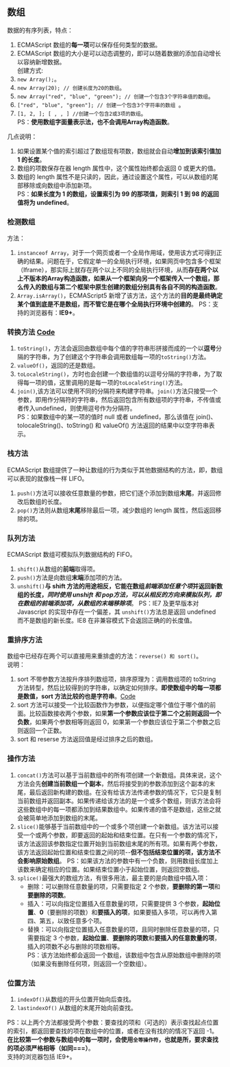 ## 数组  
数据的有序列表，特点：  
1. ECMAScript 数组的**每一项**可以保存任何类型的数据。  
2. ECMAScript 数组的大小是可以动态调整的，即可以随着数据的添加自动增长以容纳新增数据。  
创建方式:  
1. `new Array();`。  
2. `new Array(20); // 创建长度为20的数组`。  
3. `new Array("red", "blue", "green"); // 创建一个包含3个字符串值的数组`。  
4. `["red", "blue", "green"]; // 创建一个包含3个字符串的数组 `。  
5. `[1, 2, ]; [ , , ] //创建一个包含2或3项的数组`。  
PS：**使用数组字面量表示法，也不会调用Array构造函数**。  

几点说明：  
1. 如果设置某个值的索引超过了数组现有项数，数组就会自动**增加到该索引值加 1 的长度**。  
2. 数组的项数保存在器 length 属性中，这个属性始终都会返回 0 或更大的值。  
3. 数组的 length 属性不是只读的，因此，通过设置这个属性，可以从数组的尾部移除或向数组中添加新项。  
PS：**如果长度为 1 的数组，设置索引为 99 的那项值，则索引 1 到 98 的返回值将为 undefined**。  
### 检测数组  
方法：  
1. `instanceof Array`，对于一个网页或者一个全局作用域，使用该方式可得到正确的结果。问题在于，它假定单一的全局执行环境，如果网页中包含多个框架（Iframe），那实际上就存在两个以上不同的全局执行环境，从而**存在两个以上不版本的Array构造函数，如果从一个框架向另一个框架传入一个数组，那么传入的数组与第二个框架中原生创建的数组分别具有各自不同的构造函数**。  
2. `Array.isArray()`，ECMAScript5 新增了该方法，这个方法的**目的是最终确定某个值到底是不是数组，而不管它是在哪个全局执行环境中创建的**。
PS：支持的浏览器有：**IE9+**。  

### 转换方法  [Code]()   
1. `toString()`，方法会返回由数组中每个值的字符串形拼接而成的一个以**逗号**分隔的字符串，为了创建这个字符串会调用数组每一项的`toString()`方法。  
2. `valueOf()`，返回的还是数组。  
3. `toLocaleString()`，方时也会创建一个数组值的以逗号分隔的字符串，为了取得每一项的值，这里调用的是每一项的`toLocaleString()`方法。  
4. `join()`,该方法可以使用不同的分隔符来构建字符串。`join()`方法只接受一个参数，即用作分隔符的字符串，然后返回包含所有数组项的字符串，不传值或者传入undefined，则使用逗号作为分隔符。  
PS：如果数组中的某一项的值时 null 或者 undefined，那么该值在 join()、tolocaleString()、toString() 和 valueOf() 方法返回的结果中以空字符串表示。  
### 栈方法  
ECMAScript 数组提供了一种让数组的行为类似于其他数据结构的方法，即，数组可以表现的就像栈一样 LIFO。  
1. `push()`方法可以接收任意数量的参数，把它们逐个添加到数组**末尾**，并返回修改后数组的长度。  
2. `pop()`方法则从数组**末尾**移除最后一项，减少数组的 length 属性，然后返回移除的项。  
### 队列方法  
ECMAScript 数组可模拟队列数据结构的 FIFO。  
1. `shift()`从数组的**前端**取得项。   
2. `push()`方法是向数组**末端**添加项的方法。  
3. `unshift()`**与 shift 方法的用途相反，它能在数组*前端添加任意个项*并返回新数组的长度，*同时使用 unshift 和 pop方法，可以从相反的方向来模拟队列，即在数组的前端添加项，从数组的末端移除项***。
PS：IE7 及更早版本对 Javascript 的实现中存在一个偏差，其 `unshift()`方法总是返回 undefined 而不是数组的新长度。IE8 在非兼容模式下会返回正确的的长度值。  
### 重排序方法  
数组中已经存在两个可以直接用来重排虚的方法：`reverse() 和 sort()`。  
说明：  
1. sort 不带参数方法按升序排列数组项，排序原理为：调用数组项的 toString 方法转型，然后比较得到的字符串，以确定如何排序。**即使数组中的每一项都是数值，sort 方法比较的也是字符串**。[Code]()     
2. sort 方法可以接受一个比较函数作为参数，以便指定哪个值位于哪个值的前面。比较函数接收两个参数，如果**第一个参数应该位于第二个之前则返回一个负数**，如果两个参数相等则返回 0，如果第一个参数应该位于第二个参数之后则返回一个正数。  
3. sort 和 reserse 方法返回值是经过排序之后的数组。  
### 操作方法  
1. `concat()`方法可以基于当前数组中的所有项创建一个新数组。具体来说，这个方法会先**创建当前数组一个副本**，然后将接受到的参数添加到这个副本的末尾，最后返回新构建的数组。在没有给该方法传递参数的情况下，它只是复制当前数组并返回副本。如果传递给该方法的是一个或多个数组，则该方法会将这些数组中的每一项都添加到结果数组中。如果传递的值不是数组，这些之就会被简单地添加到数组的末尾。  
2. `slice()`能够基于当前数组中的一个或多个项创建一个新数组。该方法可以接受一个或两个参数，即要返回的起始和结束位置。在只有一个参数的情况下，该方法返回该参数指定位置开始到当前数组末尾的所有项。如果有两个参数，该方法返回起始位置和结束位置之间的项--**但不包括结束位置的项，该方法不会影响原始数组**。
PS：如果该方法的参数中有一个负数，则用数组长度加上该数来确定相应的位置。如果结束位置小于起始位置，则返回空数组。  
3. `splice()`最强大的数组方法，有很多用法，最主要的是向数组中插入项：  
    - 删除：可以删除任意数量的项，只需要指定 2 个参数，**要删除的第一项**和**要删除的项数**。  
    - 插入：可以向指定位置插入任意数量的项，只需要提供 3 个参数，**起始位置**、**0**（要删除的项数）和**要插入的项**，如果要插入多项，可以再传入第四、第五，以致任意多个项。  
    - 替换：可以向指定位置插入任意数量的项，且同时删除任意数量的项，只需要指定 3 个参数，**起始位置**、**要删除的项数**和**要插入的任意数量的项**，插入的项数不必与删除的项数相等。  
PS：该方法始终都会返回一个数组，该数组中包含从原始数组中删除的项（如果没有删除任何项，则返回一个空数组）。   
### 位置方法  
1. `indexOf()`从数组的开头位置开始向后查找。
2. `lastindexOf()` 从数组的末尾开始向前查找。  

PS：以上两个方法都接受两个参数：要查找的项和（可选的）表示查找起点位置的索引，都返回要查找的项在数组中的位置，或者在没有找的的情况下返回 -1。**在比较第一个参数与数组中的每一项时，会使用`全等操作符`，也就是所，要求查找的项必须严格相等（如同===）**。  
支持的浏览器包括 IE9+。  

